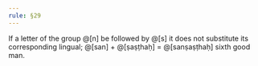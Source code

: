 ```yaml
---
rule: §29
---
```


If a letter of the group @[n] be followed by @[s] it does not substitute its corresponding lingual; @[san] + @[ṣaṣṭhaḥ] = @[sanṣaṣṭhaḥ] sixth good man.